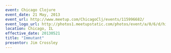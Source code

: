 ```yaml
---
event: Chicago Clojure
event_date: 21 May, 2013
event_url: http://www.meetup.com/ChicagoClj/events/115996682/
event_logo_url: http://photos1.meetupstatic.com/photos/event/a/0/6/d/highres_14501069.jpeg
location: Chicago, IL
effective_date: 20130521
title: "Immutant"
presentor: Jim Crossley
---
```

